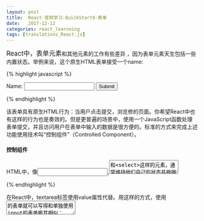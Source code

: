 ```yaml
---
layout: post
title:  React-官网学习-QuickStart9-表单
date:   2017-12-12
categories: react_learnning
tags: [translations_React.js]
---
```

<big>React中，表单元素</big>和其他元素的工作有些差异 ，因为表单元素天生包括一些内置状态。举例来说，这个原生HTML表单接受一个name:


{% highlight javascript %}

<form>
  <label>
    Name:
    <input type="text" name="name" />
  </label>
  <input type="submit" value="Submit" />
</form>

{% endhighlight %}

该表单具有原生HTML行为：当用户点击提交，浏览修的页面。你希望React中也有这样的行为也是奏效的。但是更普遍的场景中，使用一个JavaScript函数处理表单提交，并且访问用户在表单中输入的数据是很方便的。标准的方式来完成上述功能使用技术叫“控制组件”（Controlled Component）。

#### 控制组件

HTML中，像<input>,<textarea>和<select>这样的元素，通常维持他们自己的状态并根据用户输入更新。在React中，可变的状态通常在组件的state中体现并且只能由setState()更新。

将React状态变成“真理的唯一源头”，我们就能将这两点结合起来。接着，渲染了表单的React组件也能在用户随之而来的输入中控制着表单。一个由React控制着的输入表单元素在这种方式下就叫“控制组件”。

举例，如果我们想将先前的例子变成点击提交后输出name，我们可以把表单写成像控制组件那样：

{% highlight javascript %}

class NameForm extends React.Component {
  constructor(props) {
    super(props);
    this.state = {value: ''};

    this.handleChange = this.handleChange.bind(this);
    this.handleSubmit = this.handleSubmit.bind(this);
  }

  handleChange(event) {
    this.setState({value: event.target.value});
  }

  handleSubmit(event) {
    alert('A name was submitted: ' + this.state.value);
    event.preventDefault();
  }

  render() {
    return (
      <form onSubmit={this.handleSubmit}>
        <label>
          Name:
          <input type="text" value={this.state.value} onChange={this.handleChange} />
        </label>
        <input type="submit" value="Submit" />
      </form>
    );
  }
}

{% endhighlight %}

既然value属性是我们表单自己设置的，那显示的值永远是this.state.value，反映着‘真理的源头’。由于在每一次键盘输入后都会调用handleChange来更新state状态，显示在界面的数值就会根据用户输入更新。

使用控制组件，每一个可变状态将会关联一个处理函数。这使得它可以直接修改或者验证用户输入。举例来说，假如我们想强行的把name变成大写字母，我们可以再handleChange中这样写：

{% highlight javascript %}

handleChange(event) {
  this.setState({value: event.target.value.toUpperCase()});
}

{% endhighlight %}

#### 标签:textarea

在HTML中，textarea标签通过其子元素定义它的文本。

{% highlight javascript %}

<textarea>
  Hello there, this is some text in a text area
</textarea>

{% endhighlight %}

在React中，textarea标签使用value属性代替。用这样的方式，使用<textarea>的表单就可以写得和单独使用input的表单极其相似：

{% highlight javascript %}

class EssayForm extends React.Component {
  constructor(props) {
    super(props);
    this.state = {
      value: 'Please write an essay about your favorite DOM element.'
    };

    this.handleChange = this.handleChange.bind(this);
    this.handleSubmit = this.handleSubmit.bind(this);
  }

  handleChange(event) {
    this.setState({value: event.target.value});
  }

  handleSubmit(event) {
    alert('An essay was submitted: ' + this.state.value);
    event.preventDefault();
  }

  render() {
    return (
      <form onSubmit={this.handleSubmit}>
        <label>
          Name:
          <textarea value={this.state.value} onChange={this.handleChange} />
        </label>
        <input type="submit" value="Submit" />
      </form>
    );
  }
}

{% endhighlight %}

注意我们在构造器中初始化this.state.value，这样textarea一开始就有文字在里面。

#### 标签：select

HTML中，<select> 标签生成下拉表单，举例，下面的HTML生成喜好的列表：

{% highlight javascript %}

<select>
  <option value="grapefruit">Grapefruit</option>
  <option value="lime">Lime</option>
  <option selected value="coconut">Coconut</option>
  <option value="mango">Mango</option>
</select>

{% endhighlight %}

注意Coconut选项是默认初始选择的，因为设置了selected属性。React中，不用selected属性，用select根标签中的value属性。这样对于控制组件来说更方便因为你只需在一处更新，就像这样:

{% highlight javascript %}

class FlavorForm extends React.Component {
  constructor(props) {
    super(props);
    this.state = {value: 'coconut'};

    this.handleChange = this.handleChange.bind(this);
    this.handleSubmit = this.handleSubmit.bind(this);
  }

  handleChange(event) {
    this.setState({value: event.target.value});
  }

  handleSubmit(event) {
    alert('Your favorite flavor is: ' + this.state.value);
    event.preventDefault();
  }

  render() {
    return (
      <form onSubmit={this.handleSubmit}>
        <label>
          Pick your favorite La Croix flavor:
          <select value={this.state.value} onChange={this.handleChange}>
            <option value="grapefruit">Grapefruit</option>
            <option value="lime">Lime</option>
            <option value="coconut">Coconut</option>
            <option value="mango">Mango</option>
          </select>
        </label>
        <input type="submit" value="Submit" />
      </form>
    );
  }
}

{% endhighlight %}

总之，这样<input type="text">, <textarea>, 以及 <select> 工作起来就很相似-- 他们都接受value属性，通过value可以实现控制组件。

>注意：
你也能在value属性中传递一个数组,这样做能实现多选项选中：
<select multiple={true} value={['B', 'C']}>

#### 处理多种输入

当你需要处理多个被控制的input元素，你需要在每一个元素中添加一个name属性并且让处理函数根据event.target.name的值来决定做什么。

例如：

{% highlight javascript %}

class Reservation extends React.Component {
  constructor(props) {
    super(props);
    this.state = {
      isGoing: true,
      numberOfGuests: 2
    };

    this.handleInputChange = this.handleInputChange.bind(this);
  }

  handleInputChange(event) {
    const target = event.target;
    const value = target.type === 'checkbox' ? target.checked : target.value;
    const name = target.name;

    this.setState({
      [name]: value
    });
    alert(name + " : " + value);
  }

  render() {
    return (
      <form>
        <label>
          Is going:
          <input
            name="isGoing"
            type="checkbox"
            checked={this.state.isGoing}
            onChange={this.handleInputChange} />
        </label>
        <br />
        <label>
          Number of guests:
          <input
            name="numberOfGuests"
            type="number"
            value={this.state.numberOfGuests}
            onChange={this.handleInputChange} />
        </label>
      </form>
    );
  }
}

ReactDOM.render(
  <Reservation />,
  document.getElementById('root')
);

{% endhighlight %}

记下你如何使用ES6[计算属性名语法](https://developer.mozilla.org/en-US/docs/Web/JavaScript/Reference/Operators/Object_initializer#Computed_property_names)来更新与input name一致的state:

{% highlight javascript %}

this.setState({
  [name]: value
});

{% endhighlight %}

这和ES5中这样的代码等价:

{% highlight javascript %}

var partialState = {};
partialState[name] = value;
this.setState(partialState);

{% endhighlight %}

另外，由于setState()会自动合并部分state到当前state对象中,我们中需调用该方法更新改变的部分。

#### 控制输入NULL值

明晰在控制组件中value属性防止用户修改输入值，除非你就是这样想的。如果你是有一个明确的值但是这个组件依旧是可编辑的，那有可能会意外的收获udefined或者null这种值。

下面的代码展示了这样的事：（input一开始是锁定着的但是短暂间隔之后又变得可编辑了‘<input value={null} />’--这样会变得可编辑）

{% highlight javascript %}

ReactDOM.render(<input value="hi" />, mountNode);

setTimeout(function() {
  ReactDOM.render(<input value={null} />, mountNode);
}, 1000);

{% endhighlight %}

#### 控制组件的替代

使用控制组件有时变的很冗长，因为你需要为每一个数据可以改变的书写事件处理并且通话React组件输送所有的输入状态。这样在当你把一个先前存在的代码库变成React时，或者在非React应用中集成React应用时尤其使人厌烦。着这些状况下，学习下[非控制组件](https://reactjs.org/docs/uncontrolled-components.html),这是一种控制组件的替代技术。

[官网文章 Quick Start :Form](https://reactjs.org/docs/forms.html)
